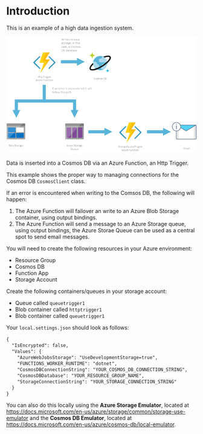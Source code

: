 # Introduction

This is an example of a high data ingestion system.

 ![Architecture](/Architecture.png)

Data is inserted into a Cosmos DB via an Azure Function, an Http Trigger.

This example shows the proper way to managing connections for the Cosmos DB `CosmosClient` class.

If an error is encountered when writing to the Comsos DB, the following will happen:

1. The Azure Function will failover an write to an Azure Blob Storage container, using output bindings.
2. The Azure Function will send a message to an Azure Storage queue, using output bindings, the Azure Storae Queue can be used as a central spot to send email messages.

You will need to create the following resources in your Azure environment:

* Resource Group
* Cosmos DB
* Function App
* Storage Account

Create the following containers/queues in your storage account:

* Queue called `queuetrigger1`
* Blob container called `httptrigger1`
* Blob container called `queuetrigger1`

Your `local.settings.json` should look as follows:

```
{
  "IsEncrypted": false,
  "Values": {
    "AzureWebJobsStorage": "UseDevelopmentStorage=true",
    "FUNCTIONS_WORKER_RUNTIME": "dotnet",
    "CosmosDBConnectionString": "YOUR_COSMOS_DB_CONNECTION_STRING",
    "CosmosDBDatabase": "YOUR_RESOURCE_GROUP_NAME",
    "StorageConnectionString": "YOUR_STORAGE_CONNECTION_STRING"
  }
}
```


You can also do this locally using the **Azure Storage Emulator**, located at https://docs.microsoft.com/en-us/azure/storage/common/storage-use-emulator and the **Cosmos DB Emulator**, located at https://docs.microsoft.com/en-us/azure/cosmos-db/local-emulator.
